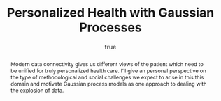---
abstract: "Modern data connectivity gives us different views of the patient which
  need to be unified for truly personalized health care. I\u2019ll give an personal
  perspective on the type of methodological and social challenges we expect to arise
  in this this domain and motivate Gaussian process models as one approach to dealing
  with the explosion of data."
author:
- family: Lawrence
  given: Neil D.
  gscholar: r3SJcvoAAAAJ
  institute: University of Sheffield
  twitter: lawrennd
  url: http://inverseprobability.com
categories:
- Lawrence-msrne15
day: '19'
errata: []
extras: []
key: Lawrence-msrne15
layout: talk
linkpdf: http://staffwww.dcs.shef.ac.uk/people/N.Lawrence/talks/personalized_msne15.pdf
month: 8
published: 2015-08-19
section: pre
title: Personalized Health with <span>G</span>aussian Processes
venue: Microsoft Research, New England
year: '2015'
---